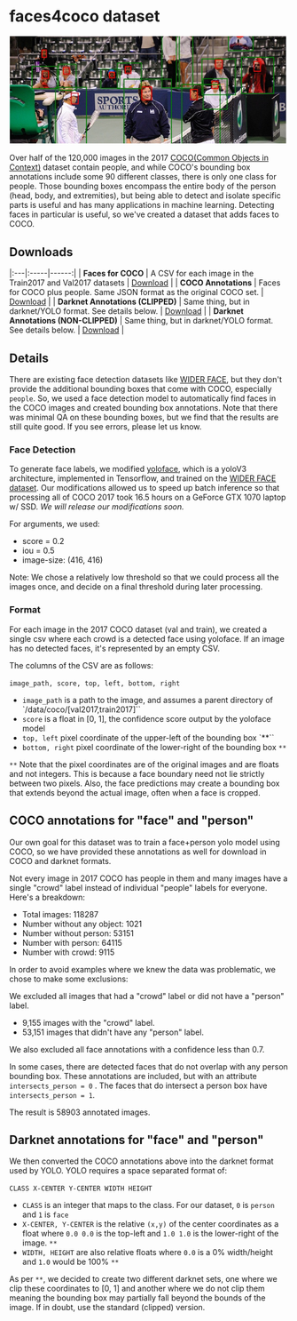 # faces4coco dataset

![Example of faces for coco on a cropped 000000533816.jpg](./docs/faces-for-coco-example-000000533816.jpg)

Over half of the 120,000 images in the 2017 [COCO(Common Objects in Context)](http://cocodataset.org/) dataset contain people,
and while COCO's bounding box annotations include some 90 different classes, there is only one class
for people.
Those bounding boxes encompass the entire body of the person (head, body, and extremities), but being able
to detect and isolate specific parts is useful and has many applications in machine learning.
Detecting faces in particular is useful, so we've created a dataset that adds faces to COCO.

## Downloads

|:---|:-----|------:|
| **Faces for COCO** | A CSV for each image in the Train2017 and Val2017 datasets | [Download](https://drive.google.com/open?id=1ZN3bI8uik0d_xcCBY3WdokkSboTnurry) |
| **COCO Annotations** | Faces for COCO plus people. Same JSON format as the original COCO set. | [Download](https://drive.google.com/open?id=19MBDKp4F2SJuI3xalyvY2CqZKRw7qUUe) |
| **Darknet Annotations (CLIPPED)** | Same thing, but in darknet/YOLO format. See details below. | [Download](https://drive.google.com/open?id=1Ivw40CBIWp90uJ0uFj9KcHJF1Mibc2ap) |
| **Darknet Annotations (NON-CLIPPED)** | Same thing, but in darknet/YOLO format. See details below. | [Download](https://drive.google.com/open?id=1cZX2QXohXI94QvYmyDYmRf9MT4YfudcA) |

## Details
There are existing face detection datasets like [WIDER FACE](http://shuoyang1213.me/WIDERFACE/), but they don't provide the additional
bounding boxes that come with COCO, especially `people`. So, we used a face detection model to
automatically find faces in the COCO images and created bounding box annotations.
Note that there was minimal QA on these bounding boxes, but we find
that the results are still quite good. If you see errors, please let us know.

### Face Detection
To generate face labels, we modified [yoloface](https://github.com/sthanhng/yoloface), which is a yoloV3 architecture, implemented in
 Tensorflow, and trained on the [WIDER FACE dataset](http://shuoyang1213.me/WIDERFACE/). Our modifications allowed us to speed up
 batch inference so that processing all of COCO 2017 took 16.5 hours on a GeForce GTX 1070 laptop w/ SSD. *We will release our modifications soon.*

For arguments, we used:
* score = 0.2
* iou = 0.5
* image-size: (416, 416)

Note: We chose a relatively low threshold so that we could process all the images once, and decide
on a final threshold during later processing.

### Format

For each image in the 2017 COCO dataset (val and train), we created a
single csv where each crowd is a detected face using yoloface.
If an image has no detected faces, it's represented by an empty CSV.

The columns of the CSV are as follows:

`image_path, score, top, left, bottom, right`

* `image_path` is a path to the image, and assumes a parent directory of `/data/coco/[val2017,train2017]``
* `score` is a float in [0, 1], the confidence score output by the yoloface model
* `top, left` pixel coordinate of the upper-left of the bounding box `**``
* `bottom, right` pixel coordinate of the lower-right of the bounding box `**`

`**` Note that the pixel coordinates are of the original images and are floats and not integers.
This is because a face boundary need not lie strictly between two pixels.
Also, the face predictions may create a bounding box that extends beyond the actual image, often
when a face is cropped.

## COCO annotations for "face" and "person"

Our own goal for this dataset was to train a face+person yolo model using COCO, so we have
provided these annotations as well for download in COCO and darknet formats.

Not every image in 2017 COCO has people in them and many images have a single "crowd" label instead of
individual "people" labels for everyone. Here's a breakdown:

* Total images: 118287
* Number without any object: 1021
* Number without person: 53151
* Number with person: 64115
* Number with crowd: 9115

In order to avoid examples where we knew the data was problematic, we chose to make
some exclusions:

We excluded all images that had a "crowd" label or did not have a "person" label.
* 9,155 images with the "crowd" label.
* 53,151 images that didn't have any "person" label.

We also excluded all face annotations with a confidence less than 0.7.

In some cases, there are detected faces that do not overlap with any person bounding box.
These annotations are included, but with an attribute `intersects_person = 0` .
The faces that do intersect a person box have `intersects_person = 1`.

The result is 58903 annotated images.

## Darknet annotations for "face" and "person"

We then converted the COCO annotations above into the darknet format used by YOLO. YOLO requires a space separated format of:

`CLASS X-CENTER Y-CENTER WIDTH HEIGHT`

* `CLASS` is an integer that maps to the class. For our dataset, `0`
  is `person` and `1` is `face`
* `X-CENTER, Y-CENTER` is the relative `(x,y)` of the center coordinates
  as a float where `0.0 0.0` is the top-left and `1.0 1.0` is the
  lower-right of the image. `**`
* `WIDTH, HEIGHT` are also relative floats where `0.0` is a 0%
  width/height and `1.0` would be 100% `**`

As per `**`, we decided to create two different darknet sets, one where we clip these coordinates to
[0, 1] and another where we do not clip them meaning the bounding box may partially fall beyond
the bounds of the image. If in doubt, use the standard (clipped) version.
